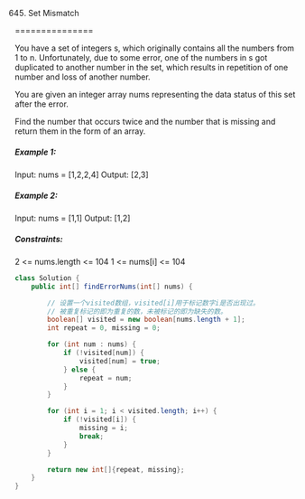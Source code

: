 645. Set Mismatch

===============

You have a set of integers s, which originally contains all the numbers from 1 to n. Unfortunately, due to some error, one of the numbers in s got duplicated to another number in the set, which results in repetition of one number and loss of another number.

You are given an integer array nums representing the data status of this set after the error.

Find the number that occurs twice and the number that is missing and return them in the form of an array. 

##### Example 1:

Input: nums = [1,2,2,4]
Output: [2,3]

##### Example 2:

Input: nums = [1,1]
Output: [1,2]

##### Constraints:

2 <= nums.length <= 104
1 <= nums[i] <= 104

```java
class Solution {
    public int[] findErrorNums(int[] nums) {

        // 设置一个visited数组，visited[i]用于标记数字i是否出现过。
        // 被重复标记的即为重复的数，未被标记的即为缺失的数。
        boolean[] visited = new boolean[nums.length + 1];
        int repeat = 0, missing = 0;

        for (int num : nums) {
            if (!visited[num]) {
                visited[num] = true;
            } else {
                repeat = num;
            }
        }

        for (int i = 1; i < visited.length; i++) {
            if (!visited[i]) {
                missing = i;
                break;
            }
        }

        return new int[]{repeat, missing};
    }
}
```

